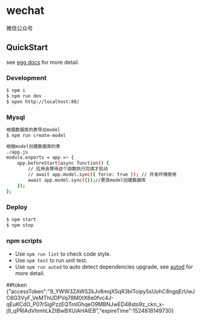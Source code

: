 # wechat

微信公众号

## QuickStart

<!-- add docs here for user -->

see [egg docs][egg] for more detail.

### Development

```bash
$ npm i
$ npm run dev
$ open http://localhost:80/
```
### Mysql
```bash
根据数据库的表导出model
$ npm run create-model
```
```bash
根据model创建数据库的表
./app.js
module.exports = app => {
    app.beforeStart(async function() {
        // 应用会等待这个函数执行完成才启动
        // await app.model.sync({ force: true }); // 开发环境使用
        await app.model.sync({});//更具model创建数据库
    });
};
```

### Deploy

```bash
$ npm start
$ npm stop
```

### npm scripts

- Use `npm run lint` to check code style.
- Use `npm test` to run unit test.
- Use `npm run autod` to auto detect dependencies upgrade, see [autod](https://www.npmjs.com/package/autod) for more detail.


[egg]: https://eggjs.org

##token
{"accessToken":"9_YWW3ZAWS2kJv8mqX5qR3blToipy5sUohC8ngqErUwJC6G3VyF_VeMThUDPVq78M0tX6e0fvc4J-qEuKCdO_P07rSigPzzEQTmIGhqeO9MBNJwED48sto9z_ckn_x-j9_qPRlAdVhmhLkZtBwBXUiAHAIEB","expireTime":1524818149730}